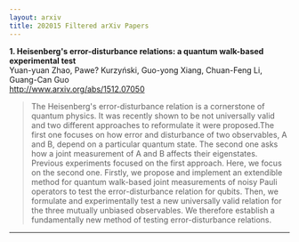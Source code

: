```yaml
---
layout: arxiv
title: 202015 Filtered arXiv Papers
---
```


**1.    Heisenberg's error-disturbance relations: a quantum walk-based experimental test**  
Yuan-yuan Zhao, Pawe? Kurzyński, Guo-yong Xiang, Chuan-Feng Li, Guang-Can Guo  
http://www.arxiv.org/abs/1512.07050  
<blockquote>
<p>
The Heisenberg's error-disturbance relation is a cornerstone of quantum physics. It was recently shown to be not universally valid and two different approaches to reformulate it were proposed.The first one focuses on how error and disturbance of two observables, A and B, depend on a particular quantum state. The second one asks how a joint measurement of A and B affects their eigenstates. Previous experiments focused on the first approach. Here, we focus on the second one. Firstly, we propose and implement an extendible method for quantum walk-based joint measurements of noisy Pauli operators to test the error-disturbance relation for qubits. Then, we formulate and experimentally test a new universally valid relation for the three mutually unbiased observables. We therefore establish a fundamentally new method of testing error-disturbance relations.
</p>
</blockquote>

------

